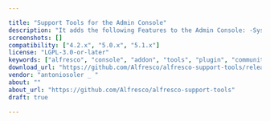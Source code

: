 ```yaml
---

title: "Support Tools for the Admin Console"
description: "It adds the following Features to the Admin Console: -System Performance: live graph of the Memory and CPU usage. -Log4JSettings: change live and easily one class to debug and tail system log remotely with a nice UI and only 2 clicks. -Live Thread-dump generation and comparator to troubleshoot performance problems and deadlocks -Active Sessions: checks your db pool usage and allows you to check active usernames. -Check Transformation settings and test transformations. -Scheduled Jobs:review last execution times and cron settings of your jobs, can manually trigger one. This add-on has been designed to work only in Alfresco Enterprise 4.2 using JDK7 and Tomcat7. It probably won't work on Alfresco Community Edition due the lack of JMX connectivity."
screenshots: []
compatibility: ["4.2.x", "5.0.x", "5.1.x"]
license: "LGPL-3.0-or-later"
keywords: ["alfresco", "console", "addon", "tools", "plugin", "community", "admin", "support", "SupportTools"]
download_url: "https://github.com/Alfresco/alfresco-support-tools/releases"
vendor: "antoniosoler _ ‌"
about: ""
about_url: "https://github.com/Alfresco/alfresco-support-tools"
draft: true

---
```

